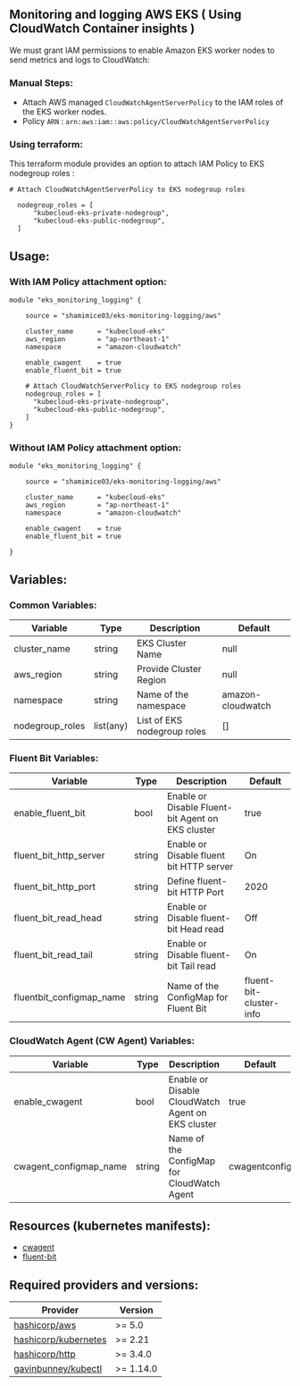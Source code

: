 ## Monitoring and logging AWS EKS ( Using CloudWatch Container insights )

We must grant IAM permissions to enable Amazon EKS worker nodes to send metrics and logs to CloudWatch:

### Manual Steps:
- Attach AWS managed `CloudWatchAgentServerPolicy` to the IAM roles of the EKS worker nodes. 
- Policy `ARN` : `arn:aws:iam::aws:policy/CloudWatchAgentServerPolicy` 


### Using terraform:
This terraform module provides an option to attach IAM Policy to EKS nodegroup roles : 
```hcl
# Attach CloudWatchAgentServerPolicy to EKS nodegroup roles

  nodegroup_roles = [
      "kubecloud-eks-private-nodegroup",
      "kubecloud-eks-public-nodegroup",
  ]

```

## Usage:
### With IAM Policy attachment option:
```hcl
module "eks_monitoring_logging" {
    
    source = "shamimice03/eks-monitoring-logging/aws"
    
    cluster_name      = "kubecloud-eks"
    aws_region        = "ap-northeast-1"
    namespace         = "amazon-cloudwatch"

    enable_cwagent    = true
    enable_fluent_bit = true
    
    # Attach CloudWatchServerPolicy to EKS nodegroup roles
    nodegroup_roles = [
      "kubecloud-eks-private-nodegroup",
      "kubecloud-eks-public-nodegroup",
    ]
}
```

### Without IAM Policy attachment option:
```hcl
module "eks_monitoring_logging" {
    
    source = "shamimice03/eks-monitoring-logging/aws"
    
    cluster_name      = "kubecloud-eks"
    aws_region        = "ap-northeast-1"
    namespace         = "amazon-cloudwatch"
    
    enable_cwagent    = true
    enable_fluent_bit = true

}
```

## Variables:

### Common Variables:

| Variable              | Type      | Description                                     | Default           |
|-----------------------|-----------|-------------------------------------------------|-------------------|
| cluster_name          | string    | EKS Cluster Name                                | null              |
| aws_region            | string    | Provide Cluster Region                         | null              |
| namespace             | string    | Name of the namespace                           | amazon-cloudwatch |
| nodegroup_roles       | list(any) | List of EKS nodegroup roles                     | []                |

### Fluent Bit Variables:

| Variable              | Type   | Description                                     | Default         |
|-----------------------|--------|-------------------------------------------------|-----------------|
| enable_fluent_bit     | bool   | Enable or Disable Fluent-bit Agent on EKS cluster | true            |
| fluent_bit_http_server| string | Enable or Disable fluent bit HTTP server       | On              |
| fluent_bit_http_port  | string | Define fluent-bit HTTP Port                     | 2020            |
| fluent_bit_read_head  | string | Enable or Disable fluent-bit Head read          | Off             |
| fluent_bit_read_tail  | string | Enable or Disable fluent-bit Tail read          | On              |
| fluentbit_configmap_name | string | Name of the ConfigMap for Fluent Bit             | fluent-bit-cluster-info |

### CloudWatch Agent (CW Agent) Variables:

| Variable              | Type   | Description                                     | Default         |
|-----------------------|--------|-------------------------------------------------|-----------------|
| enable_cwagent        | bool   | Enable or Disable CloudWatch Agent on EKS cluster | true            |
| cwagent_configmap_name| string | Name of the ConfigMap for CloudWatch Agent       | cwagentconfig   |

## Resources (kubernetes manifests): 
  - [cwagent](https://github.com/aws-samples/amazon-cloudwatch-container-insights/tree/main/k8s-deployment-manifest-templates/deployment-mode/daemonset/container-insights-monitoring/cwagent)
  - [fluent-bit](https://github.com/aws-samples/amazon-cloudwatch-container-insights/tree/main/k8s-deployment-manifest-templates/deployment-mode/daemonset/container-insights-monitoring/fluent-bit)

## Required providers and versions:
| Provider               | Version   |
|------------------------|-----------|
| [hashicorp/aws ](https://registry.terraform.io/providers/hashicorp/aws/latest/docs) | >= 5.0    |
| [hashicorp/kubernetes](https://registry.terraform.io/providers/hashicorp/http/latest/docs) |  >= 2.21   |
| [hashicorp/http ](https://registry.terraform.io/providers/hashicorp/kubernetes/latest/docs) | >= 3.4.0  |
| [gavinbunney/kubectl](https://registry.terraform.io/providers/gavinbunney/kubectl/latest/docs) | >= 1.14.0 |

